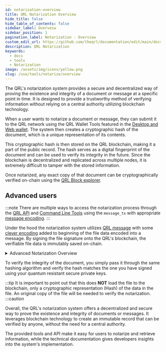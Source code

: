 ```yaml
---
id: notarization-overview
title: QRL Notarization Overview
hide_title: false
hide_table_of_contents: false
sidebar_label: Overveiw
sidebar_position: 1
pagination_label: Notarization - Overview
custom_edit_url: https://github.com/theqrl/documentation/edit/main/docs/
description: QRL Notarization
keywords:
  - docs
  - tools
  - Notarization
image: /assets/img/icons/yellow.png
slug: /use/tools/notarize/overview
---
```



The QRL's notarization system provides a secure and decentralized way of proving the existence and integrity of a document or message at a specific point in time. It is designed to provide a trustworthy method of verifying information without relying on a central authority utilizing blockchain technology.


When a user wants to notarize a document or message, they can submit it to the QRL network using the QRL Wallet Tools featured in the [Desktop and Web wallet](/use/wallet). The system then creates a cryptographic hash of the document, which is a unique representation of its contents.

This cryptographic hash is then stored on the QRL blockchain, making it a part of the public record. The hash serves as a digital fingerprint of the document and can be used to verify its integrity in the future. Since the blockchain is decentralized and replicated across multiple nodes, it is extremely difficult to tamper with the stored information.


Once notarized, any exact copy of that document can be cryptographically verified on-chain using the [QRL Block explorer](https://explorer.theqrl.org).


 ## Advanced users

:::note
There are multiple ways to access the notarization process through the [QRL API](/api) and [Command Line Tools](use/node/node-cli/overview) using the `message_tx` with appropriate [message encoding](/build/messages/message-tx-encoding).
:::


Under the hood the notarization system utilizes [QRL message](/use/tools/messages) with some [clever encoding](/build/messages/message-tx-encoding) added to beginning of the file data encoded into a message. By signing the file signature onto the QRL's blockchain, the verifiable file data is immutably saved on-chain.


<details>
  <summary>Advanced Notarization Overview</summary>
  <p>


In it's simplest form the notarization message is a [SHA-256 hash](https://en.wikipedia.org/wiki/SHA-2) of the document data with the additional `AFAFA2` hex encoding appended to the front of the file data.

:::tip QRL Notarization Structure

| Encoding | SHA256_SUM *(example)*|
| :---: | :---: |
| AFAFA2 | 74ef874a9fa69a86e091ea6dc2668047d7e102d518bebed19f8a3958f664e3da |

:::

This data is sent in a `message_tx` to the blockchain utilizing the address provided, signing and submitting with quantum resistant XMSS keys to ensure that the validity of the original document can be forever verified for authenticity.

  </p>
</details>


To verify the integrity of the document, you simply pass it through the same hashing algorithm and verify the hash matches the one you have signed using your quantum resistant secure private keys.


:::tip
It is important to point out that this does **NOT** load the file to the blockchain, only a cryptographic representation (Hash) of the data in the file. An original copy of the file will be needed to verify the notarization.
:::caution

Overall, the QRL's notarization system offers a decentralized and secure way to prove the existence and integrity of documents or messages. It leverages blockchain technology to create an immutable record that can be verified by anyone, without the need for a central authority. 

The provided tools and API make it easy for users to notarize and retrieve information, while the technical documentation gives developers insights into the system's implementation.